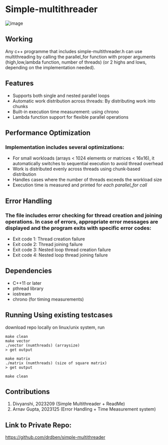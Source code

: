 # Simple-multithreader
![image](https://github.com/user-attachments/assets/fbcd270a-8b9f-4724-9e9c-7a6c15da2253)
## Working
Any c++ programme that includes simple-multithreader.h can use multithreading by calling the parallel_for function with proper arguments (high,low,lambda function, number of threads) (or 2 highs and lows, depending on the implementation needed). 
## Features
- Supports both single and nested parallel loops
- Automatic work distribution across threads: By distributing work into chunks
- Built-in execution time measurement: using chrono
- Lambda function support for flexible parallel operations

## Performance Optimization
### Implementation includes several optimizations:
- For small workloads (arrays < 1024 elements or matrices < 16x16), it automatically switches to sequential execution to avoid thread overhead
- Work is distributed evenly across threads using chunk-based distribution
- Handles cases where the number of threads exceeds the workload size
- Execution time is measured and printed for *each parallel_for call*

## Error Handling
### The file includes error checking for thread creation and joining operations. In case of errors, appropriate error messages are displayed and the program exits with specific error codes:
- Exit code 1: Thread creation failure
- Exit code 2: Thread joining failure
- Exit code 3: Nested loop thread creation failure
- Exit code 4: Nested loop thread joining failure

## Dependencies
- C++11 or later
- pthread library
- iostream
- chrono (for timing measurements)
## Running Using existing testcases
download repo locally on linux/unix system, run 

```
make clean
make vector
./vector (numthreads) (arraysize) 
> get output

make matrix
./matrix (numthreads) (size of square matrix) 
> get output

make clean
```
## Contributions
1. Divyanshi, 2023209 (Simple Multithreader + ReadMe)
2. Arnav Gupta, 2023125 (Error Handling + Time Measurement system)

## Link to Private Repo:
https://github.com/drdben/simple-multithreader
